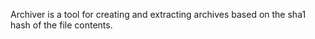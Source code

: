 Archiver is a tool for creating and extracting archives based on the sha1 hash of the file contents.